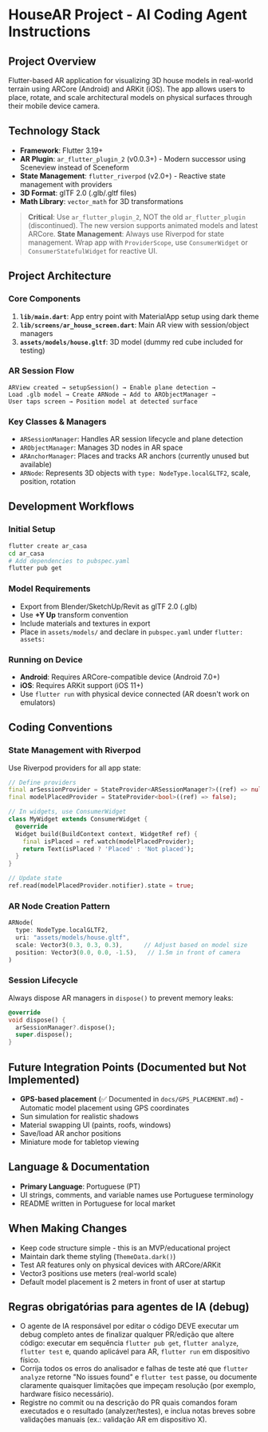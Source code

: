# HouseAR Project - AI Coding Agent Instructions

## Project Overview
Flutter-based AR application for visualizing 3D house models in real-world terrain using ARCore (Android) and ARKit (iOS). The app allows users to place, rotate, and scale architectural models on physical surfaces through their mobile device camera.

## Technology Stack
- **Framework**: Flutter 3.19+
- **AR Plugin**: `ar_flutter_plugin_2` (v0.0.3+) - Modern successor using Sceneview instead of Sceneform
- **State Management**: `flutter_riverpod` (v2.0+) - Reactive state management with providers
- **3D Format**: glTF 2.0 (.glb/.gltf files)
- **Math Library**: `vector_math` for 3D transformations

> **Critical**: Use `ar_flutter_plugin_2`, NOT the old `ar_flutter_plugin` (discontinued). The new version supports animated models and latest ARCore.
> **State Management**: Always use Riverpod for state management. Wrap app with `ProviderScope`, use `ConsumerWidget` or `ConsumerStatefulWidget` for reactive UI.

## Project Architecture

### Core Components
1. **`lib/main.dart`**: App entry point with MaterialApp setup using dark theme
2. **`lib/screens/ar_house_screen.dart`**: Main AR view with session/object managers
3. **`assets/models/house.gltf`**: 3D model (dummy red cube included for testing)

### AR Session Flow
```
ARView created → setupSession() → Enable plane detection → 
Load .glb model → Create ARNode → Add to ARObjectManager → 
User taps screen → Position model at detected surface
```

### Key Classes & Managers
- `ARSessionManager`: Handles AR session lifecycle and plane detection
- `ARObjectManager`: Manages 3D nodes in AR space
- `ARAnchorManager`: Places and tracks AR anchors (currently unused but available)
- `ARNode`: Represents 3D objects with `type: NodeType.localGLTF2`, scale, position, rotation

## Development Workflows

### Initial Setup
```bash
flutter create ar_casa
cd ar_casa
# Add dependencies to pubspec.yaml
flutter pub get
```

### Model Requirements
- Export from Blender/SketchUp/Revit as glTF 2.0 (.glb)
- Use **+Y Up** transform convention
- Include materials and textures in export
- Place in `assets/models/` and declare in `pubspec.yaml` under `flutter: assets:`

### Running on Device
- **Android**: Requires ARCore-compatible device (Android 7.0+)
- **iOS**: Requires ARKit support (iOS 11+)
- Use `flutter run` with physical device connected (AR doesn't work on emulators)

## Coding Conventions

### State Management with Riverpod
Use Riverpod providers for all app state:
```dart
// Define providers
final arSessionProvider = StateProvider<ARSessionManager?>((ref) => null);
final modelPlacedProvider = StateProvider<bool>((ref) => false);

// In widgets, use ConsumerWidget
class MyWidget extends ConsumerWidget {
  @override
  Widget build(BuildContext context, WidgetRef ref) {
    final isPlaced = ref.watch(modelPlacedProvider);
    return Text(isPlaced ? 'Placed' : 'Not placed');
  }
}

// Update state
ref.read(modelPlacedProvider.notifier).state = true;
```

### AR Node Creation Pattern
```dart
ARNode(
  type: NodeType.localGLTF2,
  uri: "assets/models/house.gltf",
  scale: Vector3(0.3, 0.3, 0.3),      // Adjust based on model size
  position: Vector3(0.0, 0.0, -1.5),   // 1.5m in front of camera
)
```

### Session Lifecycle
Always dispose AR managers in `dispose()` to prevent memory leaks:
```dart
@override
void dispose() {
  arSessionManager?.dispose();
  super.dispose();
}
```

## Future Integration Points (Documented but Not Implemented)
- **GPS-based placement** (✅ Documented in `docs/GPS_PLACEMENT.md`) - Automatic model placement using GPS coordinates
- Sun simulation for realistic shadows
- Material swapping UI (paints, roofs, windows)
- Save/load AR anchor positions
- Miniature mode for tabletop viewing

## Language & Documentation
- **Primary Language**: Portuguese (PT)
- UI strings, comments, and variable names use Portuguese terminology
- README written in Portuguese for local market

## When Making Changes
- Keep code structure simple - this is an MVP/educational project
- Maintain dark theme styling (`ThemeData.dark()`)
- Test AR features only on physical devices with ARCore/ARKit
- Vector3 positions use meters (real-world scale)
- Default model placement is 2 meters in front of user at startup
 
## Regras obrigatórias para agentes de IA (debug)
- O agente de IA responsável por editar o código DEVE executar um debug completo antes de finalizar qualquer PR/edição que altere código: executar em sequência `flutter pub get`, `flutter analyze`, `flutter test` e, quando aplicável para AR, `flutter run` em dispositivo físico.
- Corrija todos os erros do analisador e falhas de teste até que `flutter analyze` retorne "No issues found" e `flutter test` passe, ou documente claramente quaisquer limitações que impeçam resolução (por exemplo, hardware físico necessário).
- Registre no commit ou na descrição do PR quais comandos foram executados e o resultado (analyzer/testes), e inclua notas breves sobre validações manuais (ex.: validação AR em dispositivo X).
